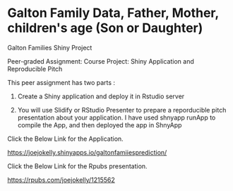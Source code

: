 # Galton Family Data, Father, Mother, children's age (Son or Daughter)
Galton Families Shiny Project



Peer-graded Assignment: Course Project: Shiny Application and Reproducible Pitch


This peer assignment has two parts :

1) Create a Shiny application and deploy it in Rstudio server

2) You will use Slidify or RStudio Presenter to prepare a reporducible pitch presentation
    about your application. I have used shnyapp runApp to compile the App, and then deployed the app
     in ShnyApp
   
Click the Below Link for the Application.

https://joejokelly.shinyapps.io/galtonfamiiesprediction/


Click the Below Link for the Rpubs presentation.


https://rpubs.com/joejokelly/1215562



